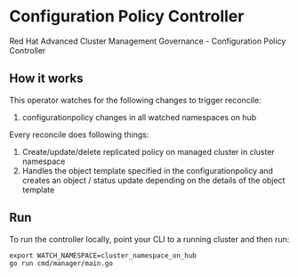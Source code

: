 # Configuration Policy Controller
Red Hat Advanced Cluster Management Governance - Configuration Policy Controller

## How it works

This operator watches for the following changes to trigger reconcile:

1. configurationpolicy changes in all watched namespaces on hub

Every reconcile does following things:

1. Create/update/delete replicated policy on managed cluster in cluster namespace
2. Handles the object template specified in the configurationpolicy and creates an object / status update depending on the details of the object template

## Run

To run the controller locally, point your CLI to a running cluster and then run:
```
export WATCH_NAMESPACE=cluster_namespace_on_hub
go run cmd/manager/main.go
```
<!---
Date: 9/09/2020
-->